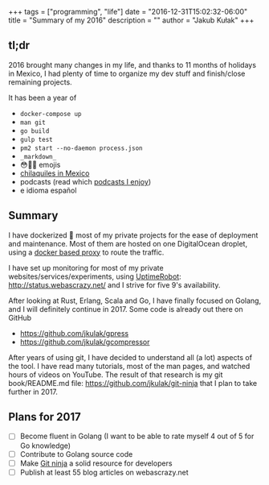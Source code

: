 +++
tags = ["programming", "life"]
date = "2016-12-31T15:02:32-06:00"
title = "Summary of my 2016"
description = ""
author = "Jakub Kułak"
+++

## tl;dr

2016 brought many changes in my life, and thanks to 11 months of holidays in Mexico, I had plenty of time to organize my dev stuff and finish/close remaining projects.

It has been a year of

- `docker-compose up`
- `man git`
- `go build`
- `gulp test`
- `pm2 start --no-daemon process.json`
- `_markdown_`
- 😳👌🏻 emojis
- [chilaquiles in Mexico](https://www.instagram.com/iamchilaquiles/)
- podcasts (read which [podcasts I enjoy](/2016/12/11/podcasts-i-enjoy))
- e idioma español

## Summary

I have dockerized 🐳 most of my private projects for the ease of deployment and maintenance. Most of them are hosted on one DigitalOcean droplet, using a [docker based proxy](https://github.com/jkulak/docker-hub-proxy) to route the traffic.

I have set up monitoring for most of my private websites/services/experiments, using [UptimeRobot](https://uptimerobot.com/): http://status.webascrazy.net/ and I strive for five 9's availability.

After looking at Rust, Erlang, Scala and Go, I have finally focused on Golang, and I will definitely continue in 2017. Some code is already out there on GitHub

* https://github.com/jkulak/gpress
* https://github.com/jkulak/gcompressor

After years of using git, I have decided to understand all (a lot) aspects of the tool. I have read many tutorials, most of the man pages, and watched hours of videos on YouTube. The result of that research is my git book/README.md file: https://github.com/jkulak/git-ninja that I plan to take further in 2017.

## Plans for 2017
- [ ] Become fluent in Golang (I want to be able to rate myself 4 out of 5 for Go knowledge)
- [ ] Contribute to Golang source code
- [ ] Make [Git ninja](https://github.com/jkulak/git-ninja) a solid resource for developers
- [ ] Publish at least 55 blog articles on webascrazy.net
